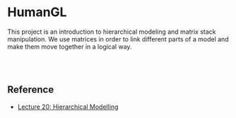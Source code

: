 # HumanGL
This project is an introduction to hierarchical modeling and matrix stack manipulation.
We use matrices in order to link different parts of a model and make them move together in a logical way.

<br></br>

## Reference
- [Lecture 20: Hierarchical Modelling](https://teaching.csse.uwa.edu.au/units/CITS3003/lectures/020_Hierarchical_Modelling.pdf)
